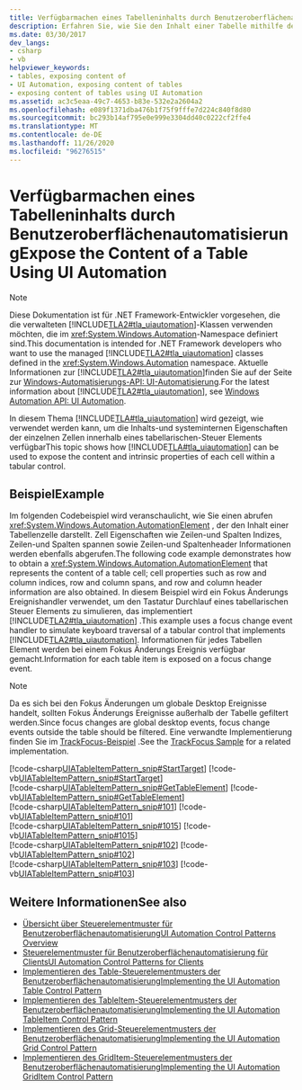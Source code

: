 ```yaml
---
title: Verfügbarmachen eines Tabelleninhalts durch Benutzeroberflächenautomatisierung
description: Erfahren Sie, wie Sie den Inhalt einer Tabelle mithilfe der Benutzeroberflächen Automatisierung verfügbar machen. Der Inhalt und die intrinsischen Eigenschaften der einzelnen Zellen in einem tabellarischen Steuerelement werden verfügbar gemacht.
ms.date: 03/30/2017
dev_langs:
- csharp
- vb
helpviewer_keywords:
- tables, exposing content of
- UI Automation, exposing content of tables
- exposing content of tables using UI Automation
ms.assetid: ac3c5eaa-49c7-4653-b83e-532e2a2604a2
ms.openlocfilehash: e089f1371dba476b1f75f9fffe7d224c840f8d80
ms.sourcegitcommit: bc293b14af795e0e999e3304dd40c0222cf2ffe4
ms.translationtype: MT
ms.contentlocale: de-DE
ms.lasthandoff: 11/26/2020
ms.locfileid: "96276515"
---
```

# <a name="expose-the-content-of-a-table-using-ui-automation"></a><span data-ttu-id="0c5f1-104">Verfügbarmachen eines Tabelleninhalts durch Benutzeroberflächenautomatisierung</span><span class="sxs-lookup"><span data-stu-id="0c5f1-104">Expose the Content of a Table Using UI Automation</span></span>

> [!NOTE]
> <span data-ttu-id="0c5f1-105">Diese Dokumentation ist für .NET Framework-Entwickler vorgesehen, die die verwalteten [!INCLUDE[TLA2#tla_uiautomation](../../../includes/tla2sharptla-uiautomation-md.md)]-Klassen verwenden möchten, die im <xref:System.Windows.Automation>-Namespace definiert sind.</span><span class="sxs-lookup"><span data-stu-id="0c5f1-105">This documentation is intended for .NET Framework developers who want to use the managed [!INCLUDE[TLA2#tla_uiautomation](../../../includes/tla2sharptla-uiautomation-md.md)] classes defined in the <xref:System.Windows.Automation> namespace.</span></span> <span data-ttu-id="0c5f1-106">Aktuelle Informationen zur [!INCLUDE[TLA2#tla_uiautomation](../../../includes/tla2sharptla-uiautomation-md.md)]finden Sie auf der Seite zur [Windows-Automatisierungs-API: UI-Automatisierung](/windows/win32/winauto/entry-uiauto-win32).</span><span class="sxs-lookup"><span data-stu-id="0c5f1-106">For the latest information about [!INCLUDE[TLA2#tla_uiautomation](../../../includes/tla2sharptla-uiautomation-md.md)], see [Windows Automation API: UI Automation](/windows/win32/winauto/entry-uiauto-win32).</span></span>  
  
 <span data-ttu-id="0c5f1-107">In diesem Thema [!INCLUDE[TLA#tla_uiautomation](../../../includes/tlasharptla-uiautomation-md.md)] wird gezeigt, wie verwendet werden kann, um die Inhalts-und systeminternen Eigenschaften der einzelnen Zellen innerhalb eines tabellarischen-Steuer Elements verfügbar</span><span class="sxs-lookup"><span data-stu-id="0c5f1-107">This topic shows how [!INCLUDE[TLA#tla_uiautomation](../../../includes/tlasharptla-uiautomation-md.md)] can be used to expose the content and intrinsic properties of each cell within a tabular control.</span></span>  
  
## <a name="example"></a><span data-ttu-id="0c5f1-108">Beispiel</span><span class="sxs-lookup"><span data-stu-id="0c5f1-108">Example</span></span>  

 <span data-ttu-id="0c5f1-109">Im folgenden Codebeispiel wird veranschaulicht, wie Sie einen abrufen <xref:System.Windows.Automation.AutomationElement> , der den Inhalt einer Tabellenzelle darstellt. Zell Eigenschaften wie Zeilen-und Spalten Indizes, Zeilen-und Spalten spannen sowie Zeilen-und Spaltenheader Informationen werden ebenfalls abgerufen.</span><span class="sxs-lookup"><span data-stu-id="0c5f1-109">The following code example demonstrates how to obtain a <xref:System.Windows.Automation.AutomationElement> that represents the content of a table cell; cell properties such as row and column indices, row and column spans, and row and column header information are also obtained.</span></span> <span data-ttu-id="0c5f1-110">In diesem Beispiel wird ein Fokus Änderungs Ereignishandler verwendet, um den Tastatur Durchlauf eines tabellarischen Steuer Elements zu simulieren, das implementiert [!INCLUDE[TLA2#tla_uiautomation](../../../includes/tla2sharptla-uiautomation-md.md)] .</span><span class="sxs-lookup"><span data-stu-id="0c5f1-110">This example uses a focus change event handler to simulate keyboard traversal of a tabular control that implements [!INCLUDE[TLA2#tla_uiautomation](../../../includes/tla2sharptla-uiautomation-md.md)].</span></span> <span data-ttu-id="0c5f1-111">Informationen für jedes Tabellen Element werden bei einem Fokus Änderungs Ereignis verfügbar gemacht.</span><span class="sxs-lookup"><span data-stu-id="0c5f1-111">Information for each table item is exposed on a focus change event.</span></span>  
  
> [!NOTE]
> <span data-ttu-id="0c5f1-112">Da es sich bei den Fokus Änderungen um globale Desktop Ereignisse handelt, sollten Fokus Änderungs Ereignisse außerhalb der Tabelle gefiltert werden.</span><span class="sxs-lookup"><span data-stu-id="0c5f1-112">Since focus changes are global desktop events, focus change events outside the table should be filtered.</span></span> <span data-ttu-id="0c5f1-113">Eine verwandte Implementierung finden Sie im [TrackFocus-Beispiel](/previous-versions/dotnet/netframework-3.5/ms771428(v=vs.90)) .</span><span class="sxs-lookup"><span data-stu-id="0c5f1-113">See the [TrackFocus Sample](/previous-versions/dotnet/netframework-3.5/ms771428(v=vs.90)) for a related implementation.</span></span>  
  
 [!code-csharp[UIATableItemPattern_snip#StartTarget](../../../samples/snippets/csharp/VS_Snippets_Wpf/UIATableItemPattern_snip/CSharp/UIATableItemPattern_snippets.cs#starttarget)]
 [!code-vb[UIATableItemPattern_snip#StartTarget](../../../samples/snippets/visualbasic/VS_Snippets_Wpf/UIATableItemPattern_snip/VisualBasic/UIATableItemPattern_snippets.vb#starttarget)]  
[!code-csharp[UIATableItemPattern_snip#GetTableElement](../../../samples/snippets/csharp/VS_Snippets_Wpf/UIATableItemPattern_snip/CSharp/UIATableItemPattern_snippets.cs#gettableelement)]
[!code-vb[UIATableItemPattern_snip#GetTableElement](../../../samples/snippets/visualbasic/VS_Snippets_Wpf/UIATableItemPattern_snip/VisualBasic/UIATableItemPattern_snippets.vb#gettableelement)]  
[!code-csharp[UIATableItemPattern_snip#101](../../../samples/snippets/csharp/VS_Snippets_Wpf/UIATableItemPattern_snip/CSharp/UIATableItemPattern_snippets.cs#101)]
[!code-vb[UIATableItemPattern_snip#101](../../../samples/snippets/visualbasic/VS_Snippets_Wpf/UIATableItemPattern_snip/VisualBasic/UIATableItemPattern_snippets.vb#101)]  
[!code-csharp[UIATableItemPattern_snip#1015](../../../samples/snippets/csharp/VS_Snippets_Wpf/UIATableItemPattern_snip/CSharp/UIATableItemPattern_snippets.cs#1015)]
[!code-vb[UIATableItemPattern_snip#1015](../../../samples/snippets/visualbasic/VS_Snippets_Wpf/UIATableItemPattern_snip/VisualBasic/UIATableItemPattern_snippets.vb#1015)]  
[!code-csharp[UIATableItemPattern_snip#102](../../../samples/snippets/csharp/VS_Snippets_Wpf/UIATableItemPattern_snip/CSharp/UIATableItemPattern_snippets.cs#102)]
[!code-vb[UIATableItemPattern_snip#102](../../../samples/snippets/visualbasic/VS_Snippets_Wpf/UIATableItemPattern_snip/VisualBasic/UIATableItemPattern_snippets.vb#102)]  
[!code-csharp[UIATableItemPattern_snip#103](../../../samples/snippets/csharp/VS_Snippets_Wpf/UIATableItemPattern_snip/CSharp/UIATableItemPattern_snippets.cs#103)]
[!code-vb[UIATableItemPattern_snip#103](../../../samples/snippets/visualbasic/VS_Snippets_Wpf/UIATableItemPattern_snip/VisualBasic/UIATableItemPattern_snippets.vb#103)]  
  
## <a name="see-also"></a><span data-ttu-id="0c5f1-114">Weitere Informationen</span><span class="sxs-lookup"><span data-stu-id="0c5f1-114">See also</span></span>

- [<span data-ttu-id="0c5f1-115">Übersicht über Steuerelementmuster für Benutzeroberflächenautomatisierung</span><span class="sxs-lookup"><span data-stu-id="0c5f1-115">UI Automation Control Patterns Overview</span></span>](ui-automation-control-patterns-overview.md)
- [<span data-ttu-id="0c5f1-116">Steuerelementmuster für Benutzeroberflächenautomatisierung für Clients</span><span class="sxs-lookup"><span data-stu-id="0c5f1-116">UI Automation Control Patterns for Clients</span></span>](ui-automation-control-patterns-for-clients.md)
- [<span data-ttu-id="0c5f1-117">Implementieren des Table-Steuerelementmusters der Benutzeroberflächenautomatisierung</span><span class="sxs-lookup"><span data-stu-id="0c5f1-117">Implementing the UI Automation Table Control Pattern</span></span>](implementing-the-ui-automation-table-control-pattern.md)
- [<span data-ttu-id="0c5f1-118">Implementieren des TableItem-Steuerelementmusters der Benutzeroberflächenautomatisierung</span><span class="sxs-lookup"><span data-stu-id="0c5f1-118">Implementing the UI Automation TableItem Control Pattern</span></span>](implementing-the-ui-automation-tableitem-control-pattern.md)
- [<span data-ttu-id="0c5f1-119">Implementieren des Grid-Steuerelementmusters der Benutzeroberflächenautomatisierung</span><span class="sxs-lookup"><span data-stu-id="0c5f1-119">Implementing the UI Automation Grid Control Pattern</span></span>](implementing-the-ui-automation-grid-control-pattern.md)
- [<span data-ttu-id="0c5f1-120">Implementieren des GridItem-Steuerelementmusters der Benutzeroberflächenautomatisierung</span><span class="sxs-lookup"><span data-stu-id="0c5f1-120">Implementing the UI Automation GridItem Control Pattern</span></span>](implementing-the-ui-automation-griditem-control-pattern.md)
